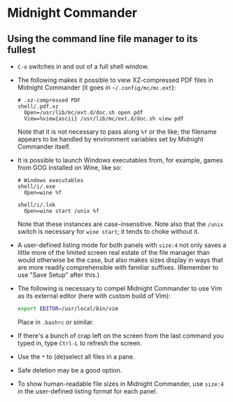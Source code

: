 # Midnight Commander
## Using the command line file manager to its fullest

* `C-o` switches in and out of a full shell window.
* The following makes it possible to view XZ-compressed PDF files in Midnight
Commander (it goes in `~/.config/mc/mc.ext`):

    ```
    # .xz-compressed PDF
    shell/.pdf.xz
      Open=/usr/lib/mc/ext.d/doc.sh open pdf
      View=%view{ascii} /usr/lib/mc/ext.d/doc.sh view pdf
    ```
   
    Note that it is not necessary to pass along `%f` or the like; the filename
    appears to be handled by environment variables set by Midnight Commander
    itself.

* It is possible to launch Windows executables from, for example, games from
GOG installed on Wine, like so:

    ```
    # Windows executables
    shell/i/.exe
      Open=wine %f
    
    shell/i/.lnk
      Open=wine start /unix %f
    ```

    Note that these instances are case-insensitive. Note also that the `/unix`
    switch is necessary for `wine start`; it tends to choke without it.

* A user-defined listing mode for both panels with `size:4` not only saves a
little more of the limited screen real estate of the file manager than would
otherwise be the case, but also makes sizes display in ways that are more
readily comprehensible with familiar suffixes. (Remember to use "Save Setup"
after this.)

* The following is necessary to compel Midnight Commander to use Vim as its
external editor (here with custom build of Vim):

    ```bash
    export EDITOR=/usr/local/bin/vim
    ```

    Place in `.bashrc` or similar.

* If there's a bunch of crap left on the screen from the last command you typed
in, type `Ctrl-L` to refresh the screen.
* Use the `*` to (de)select all files in a pane.
* Safe deletion may be a good option.
* To show human-readable file sizes in Midnight Commander, use `size:4` in the user-defined listing format for each panel.
